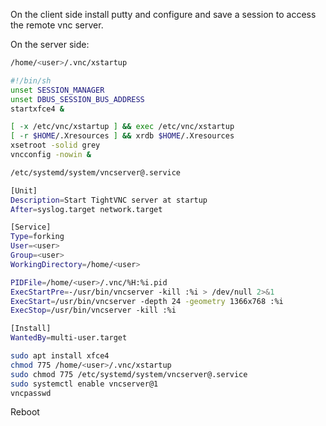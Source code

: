 On the client side install putty and configure and save a session to access the remote vnc server.

On the server side:

```bash
/home/<user>/.vnc/xstartup

#!/bin/sh
unset SESSION_MANAGER
unset DBUS_SESSION_BUS_ADDRESS
startxfce4 &

[ -x /etc/vnc/xstartup ] && exec /etc/vnc/xstartup
[ -r $HOME/.Xresources ] && xrdb $HOME/.Xresources
xsetroot -solid grey
vncconfig -nowin &

```

``` bash
/etc/systemd/system/vncserver@.service

[Unit]
Description=Start TightVNC server at startup
After=syslog.target network.target

[Service]
Type=forking
User=<user>
Group=<user>
WorkingDirectory=/home/<user>

PIDFile=/home/<user>/.vnc/%H:%i.pid
ExecStartPre=-/usr/bin/vncserver -kill :%i > /dev/null 2>&1
ExecStart=/usr/bin/vncserver -depth 24 -geometry 1366x768 :%i
ExecStop=/usr/bin/vncserver -kill :%i

[Install]
WantedBy=multi-user.target

```

```bash
sudo apt install xfce4
chmod 775 /home/<user>/.vnc/xstartup
sudo chmod 775 /etc/systemd/system/vncserver@.service
sudo systemctl enable vncserver@1
vncpasswd
```

Reboot
